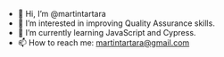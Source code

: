 - 👋 Hi, I’m @martintartara
- 👀 I’m interested in improving Quality Assurance skills.
- 🌱 I’m currently learning JavaScript and Cypress.
- 📫 How to reach me: martintartara@gmail.com

<!---
martintartara/martintartara is a ✨ special ✨ repository because its `README.md` (this file) appears on your GitHub profile.
You can click the Preview link to take a look at your changes.
--->

